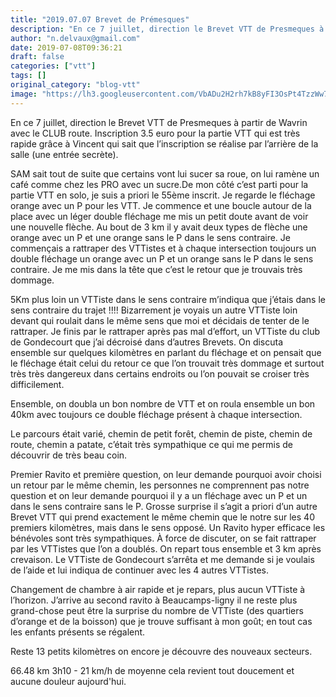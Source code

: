 ```yaml
---
title: "2019.07.07 Brevet de Prémesques"
description: "En ce 7 juillet, direction le Brevet VTT de Presmeques à partir de Wavrin avec le CLUB route. Inscription 3.5 euro pour la partie VTT qui est très rapide grâce à Vincent qui sait que l’inscription se réalise par l’arrière de la salle (une entrée secrète)."
author: "n.delvaux@gmail.com"
date: 2019-07-08T09:36:21
draft: false
categories: ["vtt"]
tags: []
original_category: "blog-vtt"
image: "https://lh3.googleusercontent.com/VbADu2H2rh7kB8yFI3OsPt4TzzWw79cAMvHgmgZ_Cf6phl7Bi7oNtRjvRYkv2ahfGdwjs9SB48Eiy6S_o3xHfzQjiwjhfkUX1sD4YO_X9k5Q9o4aQKegCn-TwblHtSJ1gPX0hW8_RHEyKE7-BV7onSmDsx-_Ujvvkke8vWd6TsZHJ1sDJa8Jbp3Cx5PIc2sST804bAtB8lBjN_DHG9r7gr3aZFKwfkm6KQ2RfgrgbtCFyAKRZd_AABcERELV1d7qDtjj8Yz0S-wR757uJtANkzXWDgI3m6J2cyvSmBLa3jt5Scc3Dq8NcTme4pzbh0oRPBRA6CtNRiNCOlN9SqxqpzLxa3YC70j22LQWaaPJ0yKxwsfWKux1eAzaVO5XsRCEqTIxAxmy5gK_t87R3AAUSxcqHdTDxzGXV_q7FqADS5huujTDYiNAD71VqizB5bAxGk5KMgvQXTImMYc1XbG29ukYpDpNAV30k3sbV9o518ixC-57IM9p-IFr3yWb9zG7BnDwG_BqYSfopofODixL3_wDB4o_2lUXsMwNVHlzP70a8KXgGn7wA9BhsZyJjn7iJFZ7Hd9xD_r9dRBsQTkD011BhdejhBYZfk1BnaPdq1w8QCBNdRNodxA3HmgAnUjtDa3pqFCrheZCUoQXvt3vuzSNb0k-YKYz=w1339-h754-no"
---
```


En ce 7 juillet, direction le Brevet VTT de Presmeques à partir de Wavrin avec le CLUB route. Inscription 3.5 euro pour la partie VTT qui est très rapide grâce à Vincent qui sait que l’inscription se réalise par l’arrière de la salle (une entrée secrète).

<!--more-->

SAM sait tout de suite que certains vont lui sucer sa roue, on lui ramène un café comme chez les PRO avec un sucre.De mon côté c’est parti pour la partie VTT en solo, je suis a priori le 55ème inscrit. Je regarde le fléchage orange avec un P pour les VTT. Je commence et une boucle autour de la place avec un léger double fléchage me mis un petit doute avant de voir une nouvelle flèche. Au bout de 3 km il y avait deux types de flèche une orange avec un P et une orange sans le P dans le sens contraire. Je commençais a rattraper des VTTistes et à chaque intersection toujours un double fléchage un orange avec un P et un orange sans le P dans le sens contraire. Je me mis dans la tête que c’est le retour que je trouvais très dommage.

5Km plus loin un VTTiste dans le sens contraire m’indiqua que j’étais dans le sens contraire du trajet !!!! Bizarrement je voyais un autre VTTiste loin devant qui roulait dans le même sens que moi et décidais de tenter de le rattraper. Je finis par le rattraper après pas mal d’effort, un VTTiste du club de Gondecourt que j’ai décroisé dans d’autres Brevets. On discuta ensemble sur quelques kilomètres en parlant du fléchage et on pensait que le fléchage était celui du retour ce que l’on trouvait très dommage et surtout très très dangereux dans certains endroits ou l’on pouvait se croiser très difficilement.

Ensemble, on doubla un bon nombre de VTT et on roula ensemble un bon 40km avec toujours ce double fléchage présent à chaque intersection.

Le parcours était varié, chemin de petit forêt, chemin de piste, chemin de route, chemin a patate, c’était très sympathique ce qui me permis de découvrir de très beau coin.

Premier Ravito et première question, on leur demande pourquoi avoir choisi un retour par le même chemin, les personnes ne comprennent pas notre question et on leur demande pourquoi il y a un fléchage avec un P et un dans le sens contraire sans le P. Grosse surprise il s’agit a priori d’un autre Brevet VTT qui prend exactement le même chemin que le notre sur les 40 premiers kilomètres, mais dans le sens opposé. Un Ravito hyper efficace les bénévoles sont très sympathiques. À force de discuter, on se fait rattraper par les VTTistes que l’on a doublés. On repart tous ensemble et 3 km après crevaison. Le VTTiste de Gondecourt s’arrêta et me demande si je voulais de l’aide et lui indiqua de continuer avec les 4 autres VTTistes.

Changement de chambre à air rapide et je repars, plus aucun VTTiste à l’horizon. J’arrive au second ravito à Beaucamps-ligny il ne reste plus grand-chose peut être la surprise du nombre de VTTiste (des quartiers d’orange et de la boisson) que je trouve suffisant à mon goût; en tout cas les enfants présents se régalent.

Reste 13 petits kilomètres on encore je découvre des nouveaux secteurs.

66.48 km 3h10 - 21 km/h de moyenne cela revient tout doucement et aucune douleur aujourd'hui.
